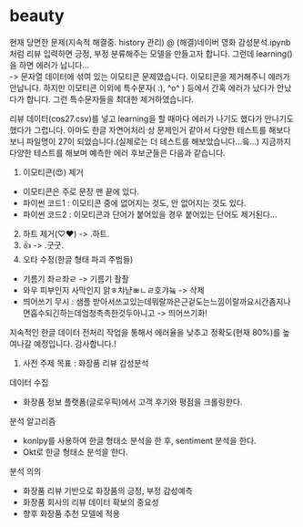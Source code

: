 # beauty

현재 당면한 문제(지속적 해결중. history 관리)
@ (해결)네이버 영화 감성분석.ipynb처럼 리뷰 입력하면 긍정, 부정 분류해주는 모델을 만들고자 합니다. 그런데 learning()을 하면 에러가 납니다...  
-> 문자열 데이터에 섞여 있는 이모티콘 문제였습니다. 이모티콘을 제거해주니 에러가 안납니다. 
   하지만 이모티콘 이외에 특수문자( :), ^o^ ) 등에서 간혹 에러가 났다가 안났다가 합니다. 그런 특수문자들을 최대한 제거하였습니다.


리뷰 데이터(cos27.csv)를 넣고 learning을 할 때마다 에러가 나기도 했다가 안나기도 했다가 그럽니다.
아마도 한글 자연어처리 상 문제인거 같아서 다양한 테스트를 해보다 보니 파일명이 27이 되었습니다.(실제로는 더 테스트를 해보았습니다...읔...)
지금까지 다양한 테스트를 해보며 예측한 에러 후보군들은 다음과 같습니다.

1. 이모티콘(😍) 제거
- 이모티콘은 주로 문장 맨 끝에 있다.
- 파이썬 코드1 : 이모티콘 중에 없어지는 것도, 안 없어지는 것도 있다.
- 파이썬 코드2 : 이모티콘과 단어가 붙어있을 경우 붙어있는 단어도 제거된다…
2. 하트 제거(♡♥)   ->   .하트.
3. 👍 ->   .굿굿.
4. 오타 수정(한글 형태 파괴 주범들)
- 기름기 좌ㄹ좌ㄹ -> 기름기 좔좔
- 와우 피부인지 사막인지 앍ㅎ챠냗ㅃㄴㄹ호갸늌 -> 삭제
- 띄어쓰기 무시 : 샘플 받아서쓰고있는데뭐랄까은근겉도는느낌이랄까요시간좀지나면흡수되긴하는데엄청촉촉한것두아니고  -> 띄어쓰기화!

지속적인 한글 데이터 전처리 작업을 통해서 에러율을 낮추고 정확도(현재 80%)를 높여나갈 예정입니다.
감사합니다.!


1. 사전 주제 목표 : 화장품 리뷰 감성분석

데이터 수집
- 화장품 정보 플랫폼(글로우픽)에서 고객 후기와 평점을 크롤링한다.

분석 알고리즘
- konlpy를 사용하여 한글 형태소 분석을 한 후, sentiment 분석을 한다.
- Okt로 한글 형태소 분석을 한다.

분석 의의
- 화장품 리뷰 기반으로 화장품의 긍정, 부정 감성예측
- 화장품 회사의 리뷰 데이터 확보의 중요성
- 향후 화장품 추천 모델에 적용

